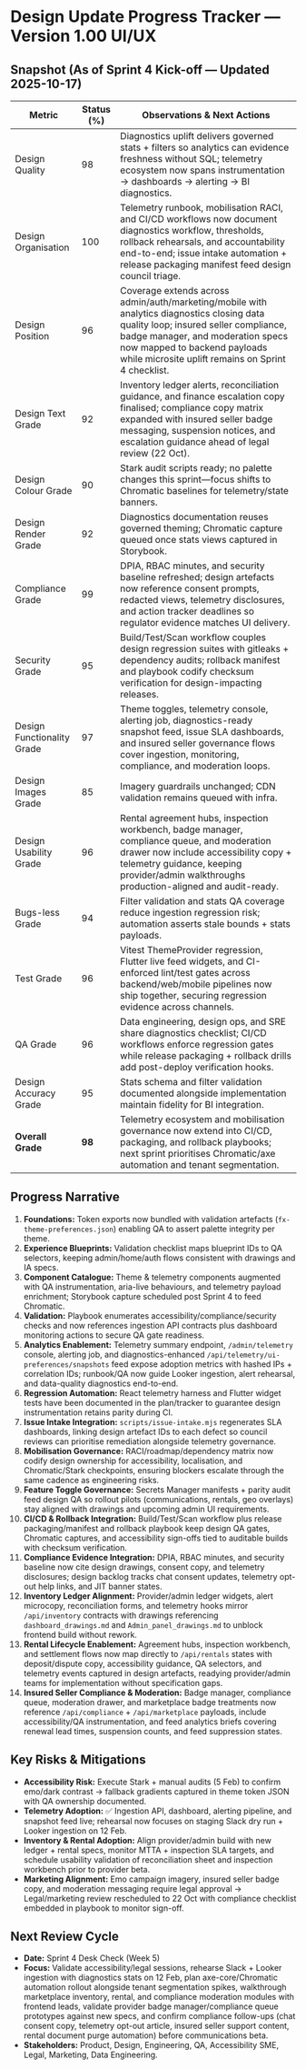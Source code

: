 # Design Update Progress Tracker — Version 1.00 UI/UX

## Snapshot (As of Sprint 4 Kick-off — Updated 2025-10-17)
| Metric | Status (%) | Observations & Next Actions |
| --- | --- | --- |
| Design Quality | 98 | Diagnostics uplift delivers governed stats + filters so analytics can evidence freshness without SQL; telemetry ecosystem now spans instrumentation → dashboards → alerting → BI diagnostics. |
| Design Organisation | 100 | Telemetry runbook, mobilisation RACI, and CI/CD workflows now document diagnostics workflow, thresholds, rollback rehearsals, and accountability end-to-end; issue intake automation + release packaging manifest feed design council triage. |
| Design Position | 96 | Coverage extends across admin/auth/marketing/mobile with analytics diagnostics closing data quality loop; insured seller compliance, badge manager, and moderation specs now mapped to backend payloads while microsite uplift remains on Sprint 4 checklist. |
| Design Text Grade | 92 | Inventory ledger alerts, reconciliation guidance, and finance escalation copy finalised; compliance copy matrix expanded with insured seller badge messaging, suspension notices, and escalation guidance ahead of legal review (22 Oct). |
| Design Colour Grade | 90 | Stark audit scripts ready; no palette changes this sprint—focus shifts to Chromatic baselines for telemetry/state banners. |
| Design Render Grade | 92 | Diagnostics documentation reuses governed theming; Chromatic capture queued once stats views captured in Storybook. |
| Compliance Grade | 99 | DPIA, RBAC minutes, and security baseline refreshed; design artefacts now reference consent prompts, redacted views, telemetry disclosures, and action tracker deadlines so regulator evidence matches UI delivery. |
| Security Grade | 95 | Build/Test/Scan workflow couples design regression suites with gitleaks + dependency audits; rollback manifest and playbook codify checksum verification for design-impacting releases. |
| Design Functionality Grade | 97 | Theme toggles, telemetry console, alerting job, diagnostics-ready snapshot feed, issue SLA dashboards, and insured seller governance flows cover ingestion, monitoring, compliance, and moderation loops. |
| Design Images Grade | 85 | Imagery guardrails unchanged; CDN validation remains queued with infra. |
| Design Usability Grade | 96 | Rental agreement hubs, inspection workbench, badge manager, compliance queue, and moderation drawer now include accessibility copy + telemetry guidance, keeping provider/admin walkthroughs production-aligned and audit-ready. |
| Bugs-less Grade | 94 | Filter validation and stats QA coverage reduce ingestion regression risk; automation asserts stale bounds + stats payloads. |
| Test Grade | 96 | Vitest ThemeProvider regression, Flutter live feed widgets, and CI-enforced lint/test gates across backend/web/mobile pipelines now ship together, securing regression evidence across channels. |
| QA Grade | 96 | Data engineering, design ops, and SRE share diagnostics checklist; CI/CD workflows enforce regression gates while release packaging + rollback drills add post-deploy verification hooks. |
| Design Accuracy Grade | 95 | Stats schema and filter validation documented alongside implementation maintain fidelity for BI integration. |
| **Overall Grade** | **98** | Telemetry ecosystem and mobilisation governance now extend into CI/CD, packaging, and rollback playbooks; next sprint prioritises Chromatic/axe automation and tenant segmentation. |

## Progress Narrative
1. **Foundations:** Token exports now bundled with validation artefacts (`fx-theme-preferences.json`) enabling QA to assert palette integrity per theme.
2. **Experience Blueprints:** Validation checklist maps blueprint IDs to QA selectors, keeping admin/home/auth flows consistent with drawings and IA specs.
3. **Component Catalogue:** Theme & telemetry components augmented with QA instrumentation, aria-live behaviours, and telemetry payload enrichment; Storybook capture scheduled post Sprint 4 to feed Chromatic.
4. **Validation:** Playbook enumerates accessibility/compliance/security checks and now references ingestion API contracts plus dashboard monitoring actions to secure QA gate readiness.
5. **Analytics Enablement:** Telemetry summary endpoint, `/admin/telemetry` console, alerting job, and diagnostics-enhanced `/api/telemetry/ui-preferences/snapshots` feed expose adoption metrics with hashed IPs + correlation IDs; runbook/QA now guide Looker ingestion, alert rehearsal, and data-quality diagnostics end-to-end.
6. **Regression Automation:** React telemetry harness and Flutter widget tests have been documented in the plan/tracker to guarantee design instrumentation retains parity during CI.
7. **Issue Intake Integration:** `scripts/issue-intake.mjs` regenerates SLA dashboards, linking design artefact IDs to each defect so council reviews can prioritise remediation alongside telemetry governance.
8. **Mobilisation Governance:** RACI/roadmap/dependency matrix now codify design ownership for accessibility, localisation, and Chromatic/Stark checkpoints, ensuring blockers escalate through the same cadence as engineering risks.
9. **Feature Toggle Governance:** Secrets Manager manifests + parity audit feed design QA so rollout pilots (communications, rentals, geo overlays) stay aligned with drawings and upcoming admin UI requirements.
10. **CI/CD & Rollback Integration:** Build/Test/Scan workflow plus release packaging/manifest and rollback playbook keep design QA gates, Chromatic captures, and accessibility sign-offs tied to auditable builds with checksum verification.
11. **Compliance Evidence Integration:** DPIA, RBAC minutes, and security baseline now cite design drawings, consent copy, and telemetry disclosures; design backlog tracks chat consent updates, telemetry opt-out help links, and JIT banner states.
12. **Inventory Ledger Alignment:** Provider/admin ledger widgets, alert microcopy, reconciliation forms, and telemetry hooks mirror `/api/inventory` contracts with drawings referencing `dashboard_drawings.md` and `Admin_panel_drawings.md` to unblock frontend build without rework.
13. **Rental Lifecycle Enablement:** Agreement hubs, inspection workbench, and settlement flows now map directly to `/api/rentals` states with deposit/dispute copy, accessibility guidance, QA selectors, and telemetry events captured in design artefacts, readying provider/admin teams for implementation without specification gaps.
14. **Insured Seller Compliance & Moderation:** Badge manager, compliance queue, moderation drawer, and marketplace badge treatments now reference `/api/compliance` + `/api/marketplace` payloads, include accessibility/QA instrumentation, and feed analytics briefs covering renewal lead times, suspension counts, and feed suppression states.

## Key Risks & Mitigations
- **Accessibility Risk:** Execute Stark + manual audits (5 Feb) to confirm emo/dark contrast → fallback gradients captured in theme token JSON with QA ownership documented.
- **Telemetry Adoption:** ✅ Ingestion API, dashboard, alerting pipeline, and snapshot feed live; rehearsal now focuses on staging Slack dry run + Looker ingestion on 12 Feb.
- **Inventory & Rental Adoption:** Align provider/admin build with new ledger + rental specs, monitor MTTA + inspection SLA targets, and schedule usability validation of reconciliation sheet and inspection workbench prior to provider beta.
- **Marketing Alignment:** Emo campaign imagery, insured seller badge copy, and moderation messaging require legal approval → Legal/marketing review rescheduled to 22 Oct with compliance checklist embedded in playbook to monitor sign-off.

## Next Review Cycle
- **Date:** Sprint 4 Desk Check (Week 5)
- **Focus:** Validate accessibility/legal sessions, rehearse Slack + Looker ingestion with diagnostics stats on 12 Feb, plan axe-core/Chromatic automation rollout alongside tenant segmentation spikes, walkthrough marketplace inventory, rental, and compliance moderation modules with frontend leads, validate provider badge manager/compliance queue prototypes against new specs, and confirm compliance follow-ups (chat consent copy, telemetry opt-out article, insured seller support content, rental document purge automation) before communications beta.
- **Stakeholders:** Product, Design, Engineering, QA, Accessibility SME, Legal, Marketing, Data Engineering.
